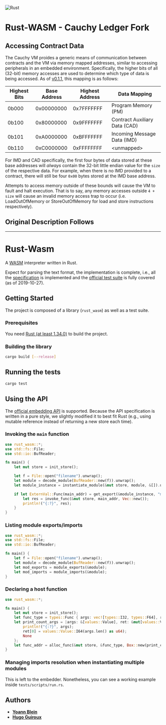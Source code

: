 ![Rust](https://github.com/TheRealBluesun/rust-wasm/workflows/Rust/badge.svg)

# Rust-WASM - Cauchy Ledger Fork

## Accessing Contract Data

The Cauchy VM proides a generic means of communication between contracts and the VM via memory mapped addresses, similar to accessing peripherals in an embedded environment.  Specifically, the higher bits of all (32-bit) memory accesses are used to determine which type of data is being accessed.  As of [v0.1.1](https://github.com/TheRealBluesun/rust-wasm/releases/tag/v0.1.1), this mapping is as follows:



| Highest Bits | Base Address | Highest Address | Data Mapping                  |
| ------------ | ------------ | --------------- | ----------------------------- |
| 0b000        | 0x00000000   | 0x7FFFFFFF      | Program Memory  (PM)          |
| 0b100        | 0x80000000   | 0x9FFFFFFF      | Contract Auxiliary Data (CAD) |
| 0b101        | 0xA0000000   | 0xBFFFFFFF      | Incoming Message Data  (IMD)  |
| 0b110        | 0xC0000000   | 0xFFFFFFFF      | \<unmapped>                   |


For IMD and CAD specifically, the first four bytes of data stored at these base addresses will _always_ contain the 32-bit little endian value for the `size` of the respective data.  For example, when there is no IMD provided to a contract, there will still be four `0x00` bytes stored at the IMD base address.

Attempts to access memory outside of these bounds will cause the VM to fault and halt execution.  That is to say, any memory accesses outside `4 + size` will cause an invalid memory access trap to occur (i.e. LoadOutOfMemory or StoreOutOfMemory for load and store instructions respectively).


## Original Description Follows
---
# Rust-Wasm
A [WASM](http://webassembly.org/) interpreter written in Rust.

Expect for parsing the text format, the implementation is complete, i.e., all the [specification](https://webassembly.github.io/spec/core/index.html) is implemented and the [official test suite](https://github.com/WebAssembly/spec/tree/master/test) is fully covered (as of 2019-10-27).

## Getting Started

The project is composed of a library (`rust_wasm`) as well as a test suite.

### Prerequisites

You need [Rust (at least 1.34.0)](https://www.rustup.rs/) to build the project.

### Building the library

```bash
cargo build [--release]
```

## Running the tests

```bash
cargo test
```

## Using the API

The [official embedding API](https://webassembly.github.io/spec/core/appendix/embedding.html) is supported.
Because the API specification is written in a pure style, we slightly modified it to best fit Rust (e.g., using mutable reference instead of returning a new store each time).

### Invoking the `main` function

```rust
use rust_wasm::*;
use std::fs::File;
use std::io::BufReader;

fn main() {
	let mut store = init_store();

	let f = File::open("filename").unwrap();
	let module = decode_module(BufReader::new(f)).unwrap();
	let module_instance = instantiate_module(&mut store, module, &[]).unwrap();

	if let ExternVal::Func(main_addr) = get_export(&module_instance, "main").unwrap() {
		let res = invoke_func(&mut store, main_addr, Vec::new());
		println!("{:?}", res);
	}
}
```

### Listing module exports/imports

```rust
use rust_wasm::*;
use std::fs::File;
use std::io::BufReader;

fn main() {
	let f = File::open("filename").unwrap();
	let module = decode_module(BufReader::new(f)).unwrap();
	let mod_exports = module_exports(&module);
	let mod_imports = module_imports(&module);
}
```

### Declaring a host function

```rust
use rust_wasm::*;

fn main() {
	let mut store = init_store();
	let func_type = types::Func { args: vec![types::I32, types::F64], result: vec![types::I64] };
	let print_count_args = |args: &[values::Value], ret: &mut[values::Value]| {
		println!("{:?}", args);
		ret[0] = values::Value::I64(args.len() as u64);
		None
	};
	let func_addr = alloc_func(&mut store, &func_type, Box::new(print_count_args));
}
```

### Managing imports resolution when instantiating multiple modules

This is left to the embedder. Nonetheless, you can see a working example inside `tests/scripts/run.rs`.

## Authors

* **[Yoann Blein](https://github.com/yblein)**
* **[Hugo Guiroux](https://github.com/HugoGuiroux)**

